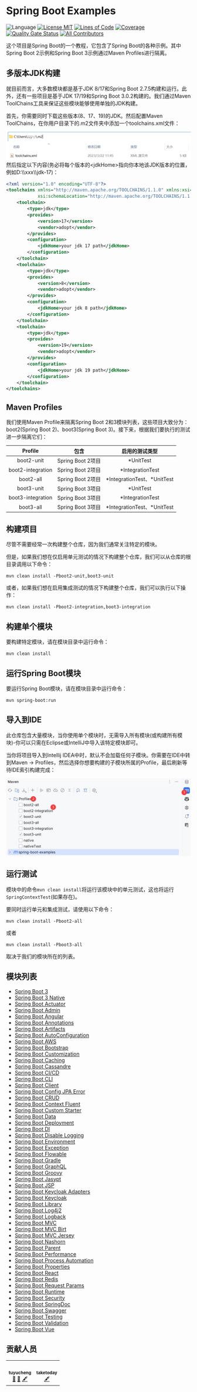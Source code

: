 Spring Boot Examples
==============

![Language](https://img.shields.io/badge/language-java-brightgreen)
[![License MIT](https://img.shields.io/badge/license-MIT-blue.svg)](https://raw.githubusercontent.com/tu-yucheng/spring-boot-examples/master/LICENSE.md)
[![Lines of Code](https://sonarcloud.io/api/project_badges/measure?project=tu-yucheng_spring-boot-examples&metric=ncloc)](https://sonarcloud.io/project/overview?id=tu-yucheng_spring-boot-examples)
[![Coverage](https://sonarcloud.io/api/project_badges/measure?project=tu-yucheng_spring-boot-examples&metric=coverage)](https://sonarcloud.io/dashboard?id=tu-yucheng_spring-boot-examples)
[![Quality Gate Status](https://sonarcloud.io/api/project_badges/measure?project=tu-yucheng_spring-boot-examples&metric=alert_status)](https://sonarcloud.io/summary/new_code?id=tu-yucheng_spring-boot-examples)
[![All Contributors](https://img.shields.io/badge/all_contributors-2-orange.svg?style=flat-square)](#contributors)

这个项目是Spring Boot的一个教程，它包含了Spring Boot的各种示例。其中Spring Boot 2示例和Spring Boot 3示例通过Maven Profiles进行隔离。

## 多版本JDK构建

就目前而言，大多数模块都是基于JDK 8/17和Spring Boot 2.7.5构建和运行。此外，还有一些项目是基于JDK 17/19和Spring Boot 3.0.2构建的。我们通过Maven ToolChains工具来保证这些模块能够使用单独的JDK构建。

首先，你需要同时下载这些版本(8、17、19)的JDK。然后配置Maven ToolChains，在你用户目录下的.m2文件夹中添加一个toolchains.xml文件：

<img src="assets/img_1.png" align="left">

然后指定以下内容(务必将每个版本的<jdkHome\>指向你本地该JDK版本的位置，例如D:\\\xxx\\\jdk-17)：

```xml
<?xml version="1.0" encoding="UTF-8"?>
<toolchains xmlns="http://maven.apache.org/TOOLCHAINS/1.1.0" xmlns:xsi="http://www.w3.org/2001/XMLSchema-instance"
            xsi:schemaLocation="http://maven.apache.org/TOOLCHAINS/1.1.0 http://maven.apache.org/xsd/toolchains-1.1.0.xsd">
    <toolchain>
        <type>jdk</type>
        <provides>
            <version>17</version>
            <vendor>adopt</vendor>
        </provides>
        <configuration>
            <jdkHome>your jdk 17 path</jdkHome>
        </configuration>
    </toolchain>
    <toolchain>
        <type>jdk</type>
        <provides>
            <version>8</version>
            <vendor>adopt</vendor>
        </provides>
        <configuration>
            <jdkHome>your jdk 8 path</jdkHome>
        </configuration>
    </toolchain>
    <toolchain>
        <type>jdk</type>
        <provides>
            <version>19</version>
            <vendor>adopt</vendor>
        </provides>
        <configuration>
            <jdkHome>your jdk 19 path</jdkHome>
        </configuration>
    </toolchain>
</toolchains>
```

## Maven Profiles

我们使用Maven Profile来隔离Spring Boot 2和3模块列表，这些项目大致分为：boot2(Spring Boot 2)、boot3(Spring Boot 3)。接下来，根据我们要执行的测试进一步隔离它们：

|      Profile      |       包含        |           启用的测试类型           |
|:-----------------:|:---------------:|:---------------------------:|
|    boot2-unit     | Spring Boot 2项目 |          *UnitTest          |
| boot2-integration | Spring Boot 2项目 |      *IntegrationTest       |
|     boot2-all     | Spring Boot 2项目 | *IntegrationTest、\*UnitTest |
|    boot3-unit     | Spring Boot 3项目 |          *UnitTest          |
| boot3-integration | Spring Boot 3项目 |      *IntegrationTest       |
|     boot3-all     | Spring Boot 3项目 | *IntegrationTest、\*UnitTest |

## 构建项目

尽管不需要经常一次构建整个仓库，因为我们通常关注特定的模块。

但是，如果我们想在仅启用单元测试的情况下构建整个仓库，我们可以从仓库的根目录调用以下命令：

```shell
mvn clean install -Pboot2-unit,boot3-unit
```

或者，如果我们想在启用集成测试的情况下构建整个仓库，我们可以执行以下操作：

```shell
mvn clean install -Pboot2-integration,boot3-integration
```

## 构建单个模块

要构建特定模块，请在模块目录中运行命令：

```shell
mvn clean install
```

## 运行Spring Boot模块

要运行Spring Boot模块，请在模块目录中运行命令：

```shell
mvn spring-boot:run
```

## 导入到IDE

此仓库包含大量模块，当你使用单个模块时，无需导入所有模块(或构建所有模块)-你可以只需在Eclipse或IntelliJ中导入该特定模块即可。

当你将项目导入到Intellij IDEA中时，默认不会加载任何子模块。你需要在IDE中转到Maven -> Profiles，然后选择你想要构建的子模块所属的Profile，最后刷新等待IDE索引构建完成：

<img src="assets/img.png">

## 运行测试

模块中的命令`mvn clean install`将运行该模块中的单元测试，这也将运行`SpringContextTest`(如果存在)。

要同时运行单元和集成测试，请使用以下命令：

```shell
mvn clean install -Pboot2-all
```
或者

```shell
mvn clean install -Pboot3-all
```

取决于我们的模块所在的列表。

## 模块列表

+ [Spring Boot 3](spring-boot-3/README.md)
+ [Spring Boot 3 Native](spring-boot-3-native/README.md)
+ [Spring Boot Actuator](spring-boot-actuator/README.md)
+ [Spring Boot Admin](spring-boot-admin/README.md)
+ [Spring Boot Angular](spring-boot-angular/README.md)
+ [Spring Boot Annotations](spring-boot-annotations-1/README.md)
+ [Spring Boot Artifacts](spring-boot-artifacts-1/README.md)
+ [Spring Boot AutoConfiguration](spring-boot-autoconfiguration/README.md)
+ [Spring Boot AWS](spring-boot-aws/README.md)
+ [Spring Boot Bootstrap](spring-boot-bootstrap/README.md)
+ [Spring Boot Customization](spring-boot-basic-customization-1/README.md)
+ [Spring Boot Caching](spring-boot-caching-1/README.md)
+ [Spring Boot Cassandre](spring-boot-cassandre/README.md)
+ [Spring Boot CI/CD](spring-boot-ci-cd/README.md)
+ [Spring Boot CLI](spring-boot-cli/README.md)
+ [Spring Boot Client](spring-boot-client/README.md)
+ [Spring Boot Config JPA Error](spring-boot-config-jpa-error/README.md)
+ [Spring Boot CRUD](spring-boot-crud/README.md)
+ [Spring Boot Context Fluent](spring-boot-ctx-fluent/README.md)
+ [Spring Boot Custom Starter](spring-boot-custom-starter/README.md)
+ [Spring Boot Data](spring-boot-data-1/README.md)
+ [Spring Boot Deployment](spring-boot-deployment/README.md)
+ [Spring Boot DI](spring-boot-di/README.md)
+ [Spring Boot Disable Logging](spring-boot-disable-logging/README.md)
+ [Spring Boot Environment](spring-boot-environment/README.md)
+ [Spring Boot Exception](spring-boot-exceptions/README.md)
+ [Spring Boot Flowable](spring-boot-flowable/README.md)
+ [Spring Boot Gradle](spring-boot-gradle/README.md)
+ [Spring Boot GraphQL](spring-boot-graphql/README.md)
+ [Spring Boot Groovy](spring-boot-groovy/README.md)
+ [Spring Boot Jasypt](spring-boot-jasypt/README.md)
+ [Spring Boot JSP](spring-boot-jsp/README.md)
+ [Spring Boot Keycloak Adapters](spring-boot-keycloak-adapters/README.md)
+ [Spring Boot Keycloak](spring-boot-keycloak-1/README.md)
+ [Spring Boot Library](spring-boot-libraries-1/README.md)
+ [Spring Boot Log4j2](spring-boot-logging-log4j2/README.md)
+ [Spring Boot Logback](spring-boot-logging-logback/README.md)
+ [Spring Boot MVC](spring-boot-mvc-1/README.md)
+ [Spring Boot MVC Birt](spring-boot-mvc-birt/README.md)
+ [Spring Boot MVC Jersey](spring-boot-mvc-jersey/README.md)
+ [Spring Boot Nashorn](spring-boot-nashorn/README.md)
+ [Spring Boot Parent](spring-boot-parent/README.md)
+ [Spring Boot Performance](spring-boot-performance/README.md)
+ [Spring Boot Process Automation](spring-boot-process-automation/README.md)
+ [Spring Boot Properties](spring-boot-properties-1/README.md)
+ [Spring Boot React](spring-boot-react/README.md)
+ [Spring Boot Redis](spring-boot-redis/README.md)
+ [Spring Boot Request Params](spring-boot-request-params/README.md)
+ [Spring Boot Runtime](spring-boot-runtime-1/README.md)
+ [Spring Boot Security](spring-boot-security/README.md)
+ [Spring Boot SpringDoc](spring-boot-springdoc/README.md)
+ [Spring Boot Swagger](spring-boot-swagger-1/README.md)
+ [Spring Boot Testing](spring-boot-testing-1/README.md)
+ [Spring Boot Validation](spring-boot-validation/README.md)
+ [Spring Boot Vue](spring-boot-vue/README.md)

## 贡献人员

<!-- ALL-CONTRIBUTORS-LIST:START - Do not remove or modify this section -->
<!-- prettier-ignore-start -->
<!-- markdownlint-disable -->
<table>
  <tr>
    <td align="center"><a href="https://github.com/tu-yucheng"><img src="https://avatars.githubusercontent.com/u/88582540?v=4s=100" width="100px;" alt=""/><br /><sub><b>tuyucheng</b></sub></a><br /><a href="#projectManagement-tuyucheng" title="Project Management">📆</a> <a href="#maintenance-tuyucheng" title="Maintenance">🚧</a> <a href="#content-tuyucheng" title="Content">🖋</a></td>
    <td align="center"><a href="https://github.com/take-today"><img src="https://avatars.githubusercontent.com/u/116951809?v=4s=100" width="100px;" alt=""/><br /><sub><b>taketoday</b></sub></a><br /><a href="#content-taketoday" title="Content">🖋</a></td>
  </tr>
</table>